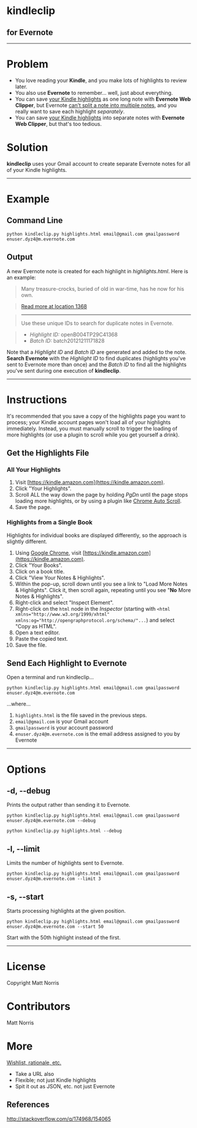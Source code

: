 # kindleclip
## for Evernote

---

# Problem
- You love reading your **Kindle**, and you make lots of highlights to review later. 
- You also use **Evernote** to remember... well, just about everything. 
- You can save [your Kindle highlights](https://kindle.amazon.com/your_highlights "https://kindle.amazon.com/your_highlights") as one long note with **Evernote Web Clipper**, but Evernote [can't split a note into multiple notes](http://discussion.evernote.com/topic/21855-splitting-a-note-into-multiple-notes/, "Evernote Discussion Forum"), and you really want to save each highlight *separately*. 
- You can save [your Kindle highlights](https://kindle.amazon.com/your_highlights "https://kindle.amazon.com/your_highlights") into separate notes with **Evernote Web Clipper**, but that's too tedious. 

# Solution

**kindleclip** uses your Gmail account to create separate Evernote notes for all of your Kindle highlights. 

---

# Example

## Command Line

	python kindleclip.py highlights.html email@gmail.com gmailpassword enuser.dyz4@m.evernote.com

## Output

A new Evernote note is created for each highlight in *highlights.html*. Here is an example: 

> Many treasure-crocks, buried of old in war-time, has he now for his own.

> [Read more at location 1368](kindle://book?action=open&asin=B004TP29C4&location=1368 "Open this highlight on Kindle")

> ---
> Use these unique IDs to search for duplicate notes in Evernote.

> - *Highlight ID:* openB004TP29C41368
> - *Batch ID:* batch20121211171828

Note that a *Highlight ID* and *Batch ID* are generated and added to the note. **Search Evernote** with the *Highlight ID* to find duplicates (highlights you've sent to Evernote more than once) and the *Batch ID* to find all the highlights you've sent during one execution of **kindleclip**. 

---

# Instructions

It's recommended that you save a copy of the highlights page you want to process; your Kindle account pages won't load all of your highlights immediately. Instead, you must manually scroll to trigger the loading of more highlights (or use a plugin to scroll while you get yourself a drink). 

## Get the Highlights File

### All Your Highlights

1. Visit [https://kindle.amazon.com](https://kindle.amazon.com). 
2. Click "Your Highlights". 
2. Scroll ALL the way down the page by holding *PgDn* until the page stops loading more highlights, or by using a plugin like [Chrome Auto Scroll](https://chrome.google.com/webstore/detail/auto-scroll/eochlhpceohhhfogfeladaifggikcjhk). 
4. Save the page. 

### Highlights from a Single Book

Highlights for individual books are displayed differently, so the approach is slightly different. 

1. Using [Google Chrome](http://google.com/chrome), visit [https://kindle.amazon.com](https://kindle.amazon.com). 
2. Click "Your Books". 
3. Click on a book title. 
4. Click "View Your Notes & Highlights". 
5. Within the pop-up, scroll down until you see a link to "Load More Notes & Highlights". Click it, then scroll again, repeating until you see "**No** More Notes & Highlights".
6. Right-click and select "Inspect Element". 
7. Right-click on the `html` node in the *Inspector* (starting with `<html xmlns="http://www.w3.org/1999/xhtml" xmlns:og="http://opengraphprotocol.org/schema/"...`) and select "Copy as HTML". 
8. Open a text editor.
9. Paste the copied text. 
10. Save the file. 

## Send Each Highlight to Evernote

Open a terminal and run kindleclip... 

    python kindleclip.py highlights.html email@gmail.com gmailpassword enuser.dyz4@m.evernote.com

...where...

1. `highlights.html` is the file saved in the previous steps. 
2. `email@gmail.com` is your Gmail account
3. `gmailpassword` is your account password 
4. `enuser.dyz4@m.evernote.com` is the email address assigned to you by Evernote

---

# Options

## -d, --debug

Prints the output rather than sending it to Evernote. 

    python kindleclip.py highlights.html email@gmail.com gmailpassword enuser.dyz4@m.evernote.com --debug

    python kindleclip.py highlights.html --debug

## -l, --limit

Limits the number of highlights sent to Evernote. 
    
    python kindleclip.py highlights.html email@gmail.com gmailpassword enuser.dyz4@m.evernote.com --limit 3

## -s, --start

Starts processing highlights at the given position. 

    python kindleclip.py highlights.html email@gmail.com gmailpassword enuser.dyz4@m.evernote.com --start 50

Start with the 50th highlight instead of the first. 

---

# License 

Copyright Matt Norris

# Contributors

Matt Norris

# More 
[Wishlist, rationale, etc.](http://wraithmonster.com "More information")

- Take a URL also
- Flexible; not just Kindle highlights
- Spit it out as JSON, etc. not just Evernote

## References
http://stackoverflow.com/q/174968/154065